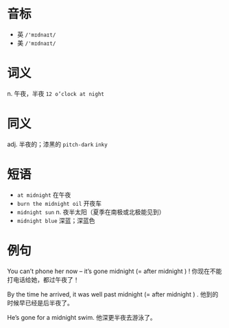 # 音标

- 英 `/'mɪdnaɪt/`
- 美 `/'mɪdnaɪt/`

# 词义

n. 午夜，半夜
`12 o’clock at night`

# 同义

adj. 半夜的；漆黑的
`pitch-dark` `inky`

# 短语

- `at midnight` 在午夜
- `burn the midnight oil` 开夜车
- `midnight sun` n. 夜半太阳（夏季在南极或北极能见到）
- `midnight blue` 深蓝；深蓝色

# 例句

You can’t phone her now – it’s gone midnight (= after midnight ) !
你现在不能打电话给她，都过午夜了！

By the time he arrived, it was well past midnight (= after midnight ) .
他到的时候早已经是后半夜了。

He’s gone for a midnight swim.
他深更半夜去游泳了。


